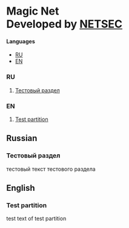 <h1>Magic Net<br>Developed by <a href="https://daniilshat.ru/" target="_blank">NETSEC</a> </h1>


#### Languages
- [RU](#ru)
- [EN](#en)

### RU

1. [Тестовый раздел](#тестовый-раздел)



### EN

1. [Test partition](#test-partition)




## Russian

### Тестовый раздел
тестовый текст тестового раздела



## English

### Test partition
test text of test partition
